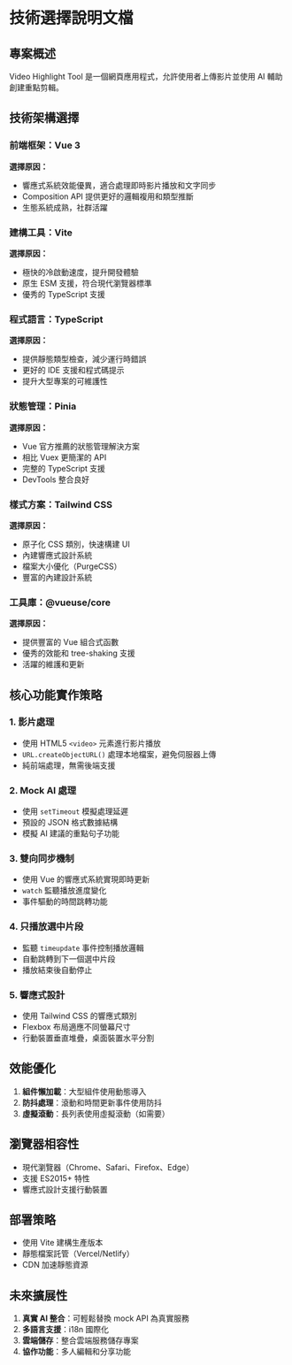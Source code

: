 # 技術選擇說明文檔

## 專案概述

Video Highlight Tool 是一個網頁應用程式，允許使用者上傳影片並使用 AI 輔助創建重點剪輯。

## 技術架構選擇

### 前端框架：Vue 3

**選擇原因：**

- 響應式系統效能優異，適合處理即時影片播放和文字同步
- Composition API 提供更好的邏輯複用和類型推斷
- 生態系統成熟，社群活躍

### 建構工具：Vite

**選擇原因：**

- 極快的冷啟動速度，提升開發體驗
- 原生 ESM 支援，符合現代瀏覽器標準
- 優秀的 TypeScript 支援

### 程式語言：TypeScript

**選擇原因：**

- 提供靜態類型檢查，減少運行時錯誤
- 更好的 IDE 支援和程式碼提示
- 提升大型專案的可維護性

### 狀態管理：Pinia

**選擇原因：**

- Vue 官方推薦的狀態管理解決方案
- 相比 Vuex 更簡潔的 API
- 完整的 TypeScript 支援
- DevTools 整合良好

### 樣式方案：Tailwind CSS

**選擇原因：**

- 原子化 CSS 類別，快速構建 UI
- 內建響應式設計系統
- 檔案大小優化（PurgeCSS）
- 豐富的內建設計系統

### 工具庫：@vueuse/core

**選擇原因：**

- 提供豐富的 Vue 組合式函數
- 優秀的效能和 tree-shaking 支援
- 活躍的維護和更新

## 核心功能實作策略

### 1. 影片處理

- 使用 HTML5 `<video>` 元素進行影片播放
- `URL.createObjectURL()` 處理本地檔案，避免伺服器上傳
- 純前端處理，無需後端支援

### 2. Mock AI 處理

- 使用 `setTimeout` 模擬處理延遲
- 預設的 JSON 格式數據結構
- 模擬 AI 建議的重點句子功能

### 3. 雙向同步機制

- 使用 Vue 的響應式系統實現即時更新
- `watch` 監聽播放進度變化
- 事件驅動的時間跳轉功能

### 4. 只播放選中片段

- 監聽 `timeupdate` 事件控制播放邏輯
- 自動跳轉到下一個選中片段
- 播放結束後自動停止

### 5. 響應式設計

- 使用 Tailwind CSS 的響應式類別
- Flexbox 布局適應不同螢幕尺寸
- 行動裝置垂直堆疊，桌面裝置水平分割

## 效能優化

1. **組件懶加載**：大型組件使用動態導入
2. **防抖處理**：滾動和時間更新事件使用防抖
3. **虛擬滾動**：長列表使用虛擬滾動（如需要）

## 瀏覽器相容性

- 現代瀏覽器（Chrome、Safari、Firefox、Edge）
- 支援 ES2015+ 特性
- 響應式設計支援行動裝置

## 部署策略

- 使用 Vite 建構生產版本
- 靜態檔案託管（Vercel/Netlify）
- CDN 加速靜態資源

## 未來擴展性

1. **真實 AI 整合**：可輕鬆替換 mock API 為真實服務
2. **多語言支援**：i18n 國際化
3. **雲端儲存**：整合雲端服務儲存專案
4. **協作功能**：多人編輯和分享功能
